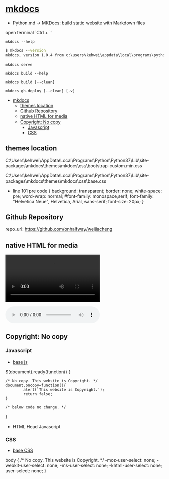 # [mkdocs](https://www.mkdocs.org/#getting-started)

- Python.md -> MKDocs: build static website with Markdown files

open terminal `Ctrl + \``

`mkdocs --help`

``` cmd
$ mkdocs --version
mkdocs, version 1.0.4 from c:\users\kehwei\appdata\local\programs\python\python37\lib\site-packages\mkdocs (Python 3.7)
```

`mkdocs serve`

`mkdocs build --help`

`mkdocs build [--clean]`

`mkdocs gh-deploy [--clean] [-v]`

- [mkdocs](#mkdocs)
  - [themes location](#themes-location)
  - [Github Repository](#github-repository)
  - [native HTML for media](#native-html-for-media)
  - [Copyright: No copy](#copyright-no-copy)
    - [Javascript](#javascript)
    - [CSS](#css)

## themes location

C:\Users\kehwei\AppData\Local\Programs\Python\Python37\Lib\site-packages\mkdocs\themes\mkdocs\css\bootstrap-custom.min.css

C:\Users\kehwei\AppData\Local\Programs\Python\Python37\Lib\site-packages\mkdocs\themes\mkdocs\css\base.css
- line 101
pre code {
    background: transparent;
    border: none;
    white-space: pre;
    word-wrap: normal;
    #font-family: monospace,serif;
    font-family: "Helvetica Neue", Helvetica, Arial, sans-serif;
    font-size: 20px;
}

## Github Repository

repo_url: https://github.com/onhalfway/weijiacheng

## native HTML for media

<video controls="controls">
    <source src="../lib/movie.mp4" type="video/mp4" />
    <source src="../lib/movie.ogg" type="video/ogg" />
</video>

<audio src="../lib/song.ogg" controls="controls"></audio>

## Copyright: No copy

### Javascript

- [base js](C:\Users\kehwei\AppData\Local\Programs\Python\Python37\Lib\site-packages\mkdocs\themes\mkdocs\js\base.js)

$(document).ready(function() {

    /* No copy. This website is Copyright. */
    document.oncopy=function(){
            alert('This website is Copyright.');
            return false;
    }

    /* below code no change. */
}

- HTML Head Javascript

<script type="text/javascript">
    document.oncopy=function(){
            //alert('This website is Copyright.');
            return false;
    }
</script>

### CSS

- [base CSS](C:\Users\kehwei\AppData\Local\Programs\Python\Python37\Lib\site-packages\mkdocs\themes\mkdocs\css\base.css)

body {
    /* No copy. This website is Copyright. */
    -moz-user-select: none;
    -webkit-user-select: none;
    -ms-user-select: none;
    -khtml-user-select: none;
    user-select: none;
}

